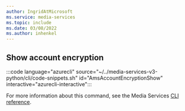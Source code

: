 ```yaml
---
author: IngridAtMicrosoft
ms.service: media-services 
ms.topic: include
ms.date: 03/08/2022
ms.author: inhenkel
---
```


<!--Show account encryption-->

## Show account encryption

:::code language="azurecli" source="~/../media-services-v3-python/cli/code-snippets.sh" id="AmsAccountEncryptionShow" interactive="azurecli-interactive":::

For more information about this command, see the Media Services [CLI reference](/cli/azure/ams/account/encryption?view=azure-cli-latest#az-ams-account-encryption-show).
